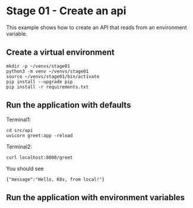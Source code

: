 # Stage 01 - Create an api
This example shows how to create an API that reads from an environment variable.

## Create a virtual environment
```
mkdir -p ~/venvs/stage01
python3 -m venv ~/venvs/stage01
source ~/venvs/stage01/bin/activate
pip install --upgrade pip
pip install -r requirements.txt
```

## Run the application with defaults
Terminal1:
```
cd src/api
uvicorn greet:app -reload
```

Terminal2:
```
curl localhost:8000/greet
```

You should see
```
{"message":"Hello, K8s, from local!"}
```



## Run the application with environment variables